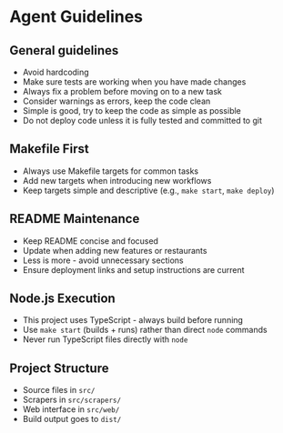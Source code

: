 # Agent Guidelines

## General guidelines
- Avoid hardcoding
- Make sure tests are working when you have made changes
- Always fix a problem before moving on to a new task
- Consider warnings as errors, keep the code clean
- Simple is good, try to keep the code as simple as possible
- Do not deploy code unless it is fully tested and committed to git

## Makefile First
- Always use Makefile targets for common tasks
- Add new targets when introducing new workflows
- Keep targets simple and descriptive (e.g., `make start`, `make deploy`)

## README Maintenance
- Keep README concise and focused
- Update when adding new features or restaurants
- Less is more - avoid unnecessary sections
- Ensure deployment links and setup instructions are current

## Node.js Execution
- This project uses TypeScript - always build before running
- Use `make start` (builds + runs) rather than direct `node` commands  
- Never run TypeScript files directly with `node`

## Project Structure
- Source files in `src/`
- Scrapers in `src/scrapers/`
- Web interface in `src/web/`
- Build output goes to `dist/`
